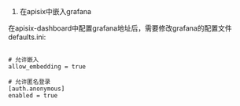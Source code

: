 1. 在apisix中嵌入grafana

在apisix-dashboard中配置grafana地址后，需要修改grafana的配置文件 defaults.ini:
````

# 允许嵌入
allow_embedding = true
    
# 允许匿名登录
[auth.anonymous]
enabled = true
````
